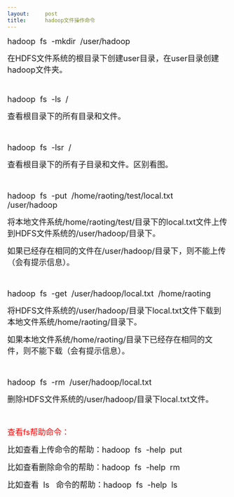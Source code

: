 ```yaml
---
layout:     post
title:      hadoop文件操作命令
---
```

<div id="article_content" class="article_content clearfix csdn-tracking-statistics" data-pid="blog" data-mod="popu_307" data-dsm="post">
								            <link rel="stylesheet" href="https://csdnimg.cn/release/phoenix/template/css/ck_htmledit_views-f76675cdea.css">
						<div class="htmledit_views" id="content_views">
                
<p><span style="font-size:18px;">hadoop  fs  -mkdir  /user/hadoop</span></p>
<p><span style="font-size:18px;">在HDFS文件系统的根目录下创建user目录，在user目录创建hadoop文件夹。</span></p>
<p><br></p>
<p><span style="font-size:18px;">hadoop  fs  -ls  /</span></p>
<p><span style="font-size:18px;">查看根目录下的所有目录和文件。</span></p>
<p><span style="font-size:18px;"><br></span></p>
<p><span style="font-size:18px;">hadoop  fs  -lsr  /</span></p>
<p><span style="font-size:18px;"><span style="font-size:18px;">查看根目录下的所有子目录和文件。区别看图。</span><br></span></p>
<p><span style="font-size:18px;"><span style="font-size:18px;"><br></span></span></p>
<p><span style="font-size:18px;">hadoop  fs  -put  /home/raoting/test/local.txt   /user/hadoop</span></p>
<p><span style="font-size:18px;">将本地文件系统<span style="font-size:18px;">/home/raoting/test/目录下的local.t</span></span><span style="font-size:18px;">xt文件上传到HDFS文件系统的<span style="font-size:18px;">/user/hadoop/目录下。</span></span></p>
<p><span style="font-size:18px;">如果已经存在相同的文件在<span style="font-size:18px;">/user/hadoop/目录下，</span>则不能上传<span style="font-size:18px;">（会有提示信息）</span>。</span></p>
<p><span style="font-size:18px;"><br></span></p>
<p><span style="font-size:18px;">hadoop  fs  -get  /user/hadoop/local.txt  /home/raoting</span></p>
<p><span style="font-size:18px;">将<span style="font-size:18px;">HDFS文件系统的</span><span style="font-size:18px;">/user/hadoop/目录下<span style="font-size:18px;">local.txt文件下载到<span style="font-size:18px;">本地文件系统</span><span style="font-size:18px;">/<span style="font-size:18px;">home/raoting/目录下。</span></span></span></span></span></p>
<p><span style="font-size:18px;"><span style="font-size:18px;"><span style="font-size:18px;"><span style="font-size:18px;"><span style="font-size:18px;"><span style="font-size:18px;">如果<span style="font-size:18px;">本地文件系统</span><span style="font-size:18px;">/home/raoting/目录下</span>已经存在相同的文件</span><span style="font-size:18px;">，</span><span style="font-size:18px;">则不能下载（会有提示信息）。</span><br></span></span></span></span></span></p>
<p><span style="font-size:18px;"><span style="font-size:18px;"><span style="font-size:18px;"><span style="font-size:18px;"><span style="font-size:18px;"><span style="font-size:18px;"><br></span></span></span></span></span></span></p>
<p><span style="font-size:18px;"><span style="font-size:18px;"><span style="font-size:18px;"><span style="font-size:18px;"><span style="font-size:18px;"><span style="font-size:18px;">hadoop  fs  -rm  <span style="font-size:18px;">/user/hadoop/local.txt </span></span></span></span></span></span></span></p>
<p><span style="font-size:18px;">删除<span style="font-size:18px;">HDFS文件系统的</span><span style="font-size:18px;">/user/hadoop/目录下local.txt文件。</span></span></p>
<p><span style="font-size:18px;"><span style="font-size:18px;"><br></span></span></p>
<p><span style="font-size:18px;color:#ff0000;"><span style="font-size:18px;">查看fs帮助命令：</span></span></p>
<p><span style="font-size:18px;"><span style="font-size:18px;">比如查看上传命令的帮助：hadoop  fs  -help  put</span></span></p>
<p><span style="font-size:18px;"><span style="font-size:18px;"><span style="font-size:18px;">比如查看删除命令的帮助：hadoop  fs  -help  rm</span><br></span></span></p>
<p><span style="font-size:18px;"><span style="font-size:18px;"><span style="font-size:18px;"><span style="font-size:18px;">比如查看  ls   命令的帮助：hadoop  fs  -help  ls</span><br></span></span></span></p>
<p><span style="font-size:18px;"><span style="font-size:18px;"><span style="font-size:18px;"><span style="font-size:18px;"><span style="font-size:18px;"><br></span></span></span></span></span></p>
            </div>
                </div>